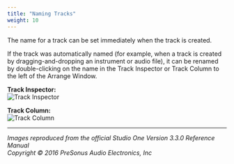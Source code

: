 ```yaml
---
title: "Naming Tracks"
weight: 10
---
```


<!-- # Naming Tracks -->

The name for a track can be set immediately when the track is created.

If the track was automatically named (for example, when a track is created by dragging-and-dropping an instrument or audio file), it can be renamed by double-clicking on the name in the Track Inspector or Track Column to the left of the Arrange Window.

**Track Inspector:**  
![Track Inspector](/images/track-inspector.png)

**Track Column:**  
![Track Column](/images/track-column.png)

---

_Images reproduced from the official Studio One Version 3.3.0 Reference Manual_  
_Copyright © 2016 PreSonus Audio Electronics, Inc_
